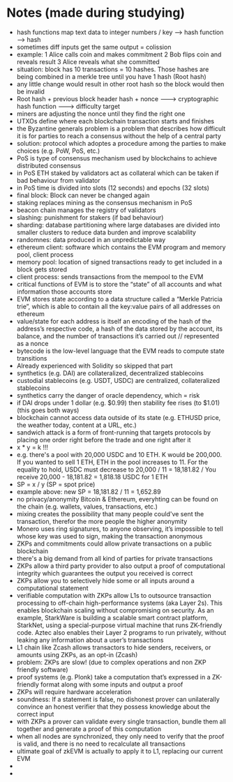 # Notes (made during studying)

- hash functions map text data to integer numbers / key  --> hash function  --> hash
- sometimes diff inputs get the same output = colission
- example: 1 Alice calls coin and makes commitment 2 Bob flips coin and reveals result 3 Alice reveals what she committed
- situation: block has 10 transactions = 10 hashes. Those hashes are being combined in a merkle tree until you have 1 hash (Root hash)
- any little change would result in other root hash so the block would then be invalid
- Root hash + previous block header hash + nonce ---> cryptographic hash function ---> difficulty target
- miners are adjusting the nonce until they find the right one
- UTXOs define where each blockchain transaction starts and finishes
- the Byzantine generals problem is a problem that describes how difficult it is for parties to reach a consensus without the help of a central party
- solution: protocol which adoptes a procedure among the parties to make choices (e.g. PoW, PoS, etc.)
- PoS is type of consensus mechanism used by blockchains to achieve distributed consensus
- in PoS ETH staked by validators act as collateral which can be taken if bad behaviour from validator
- in PoS time is divided into slots (12 seconds) and epochs (32 slots)
- final block: Block can never be changed again
- staking replaces mining as the consensus mechanism in PoS
- beacon chain manages the registry of validators
- slashing: punishment for stakers (if bad behaviour)
- sharding: database partitioning where large databases are divided into smaller clusters to reduce data burden and improve scalability
- randomnes: data produced in an unpredictable way
- ethereum client: software which contains the EVM program and memory pool, client process 
- memory pool: location of signed transactions ready to get included in a block gets stored
- client process: sends transactions from the mempool to the EVM
- critical functions of EVM is to store the “state” of all accounts and what information those accounts store
- EVM stores state according to a data structure called a “Merkle Patricia trie”, which is able to contain all the key:value pairs of all addresses on ethereum
- value/state for each address is itself an encoding of the hash of the address’s respective code, a hash of the data stored by the account, its balance, and the number of transactions it’s carried out // represented as a nonce
- bytecode is the low-level language that the EVM reads to compute state transitions
- Already experienced with Solidity so skipped that part
- synthetics (e.g. DAI) are collateralized, decentralized stablecoins
- custodial stablecoins (e.g. USDT, USDC) are centralized, collateralized stablecoins
- synthetics carry the danger of oracle dependency, which = risk
- if DAI drops under 1 dollar (e.g. $0.99) then stability fee rises (to $1.01) (this goes both ways)
- blockchain cannot access data outside of its state (e.g. ETHUSD price, the
weather today, content at a URL, etc.)
- sandwich attack is a form of front-running that targets protocols by placing one order right before the trade and one right after it
- x * y = k !!!
-  e.g. there's a pool with 20,000 USDC and 10 ETH. K would be 200,000. If you wanted to sell 1 ETH, ETH in the pool increases to 11. For the equality to hold, USDC must decrease to 20,000 / 11 = 18,181.82 / You receive 20,000 - 18,181.82 = 1,818.18 USDC for 1 ETH
- SP = x / y (SP = spot price)
- example above: new SP = 18,181.82 / 11 = 1,652.89
- no privacy/anonymity Bitcoin & Ethereum, everyhting can be found on the chain (e.g. wallets, values, transactions, etc.)
- mixing creates the possibility that many people could've sent the transaction, therefor the more people the higher anonymity
- Monero uses ring signatures, to anyone observing, it’s impossible to tell whose key was used to sign, making the transaction anonymous
- ZKPs and commitments could allow private transactions on a public blockchain 
- there's a big demand from all kind of parties for private transactions 
- ZKPs allow a third party provider to also output a proof of computational integrity which guarantees the output you received is correct
- ZKPs allow you to selectively hide some or all inputs around a computational statement
- verifiable computation with ZKPs allow L1s to outsource transaction processing to off-chain high-performance systems (aka Layer 2s). This enables blockchain scaling without compromising on security. As an example, StarkWare is building a scalable smart contract platform, StarkNet, using a special-purpose virtual machine that runs ZK-friendly code. Aztec also enables their Layer 2 programs to run privately, without leaking any information about a user’s transactions
- L1 chain like Zcash allows transactors to hide senders, receivers, or amounts using ZKPs, as an opt-in (Zcash)
- problem: ZKPs are slow! (due to complex operations and non ZKP friendly software)
-  proof systems (e.g. Plonk) take a computation that’s expressed in a ZK-friendly format along with some inputs and output a proof
-  ZKPs will require hardware acceleration
-  soundness: If a statement is false, no dishonest prover can unilaterally convince an honest verifier that they possess knowledge about the correct input
-  with ZKPs a prover can validate every single transaction, bundle them all together and generate a proof of this computation
-  when all nodes are synchronized, they only need to verify that the proof is valid, and there is no need to recalculate all transactions
-  ultimate goal of zkEVM is actually to apply it to L1, replacing our current EVM
-  
-  





